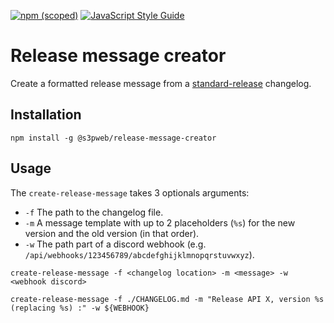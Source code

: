 [![npm (scoped)](https://img.shields.io/npm/v/@s3pweb/release-message-creator)](https://www.npmjs.com/package/@s3pweb/release-message-creator)
[![JavaScript Style Guide](https://img.shields.io/badge/code_style-standard-brightgreen.svg)](https://standardjs.com)

# Release message creator

Create a formatted release message from a [standard-release](https://github.com/conventional-changelog/standard-version) changelog.

## Installation

```shell
npm install -g @s3pweb/release-message-creator
```

## Usage

The `create-release-message` takes 3 optionals arguments:

- `-f` The path to the changelog file.
- `-m` A message template with up to 2 placeholders (`%s`) for the new version and the old version (in that order).
- `-w` The path part of a discord webhook (e.g. `/api/webhooks/123456789/abcdefghijklmnopqrstuvwxyz`).

```shell
create-release-message -f <changelog location> -m <message> -w <webhook discord>
```

```shell
create-release-message -f ./CHANGELOG.md -m "Release API X, version %s (replacing %s) :" -w ${WEBHOOK}
```
